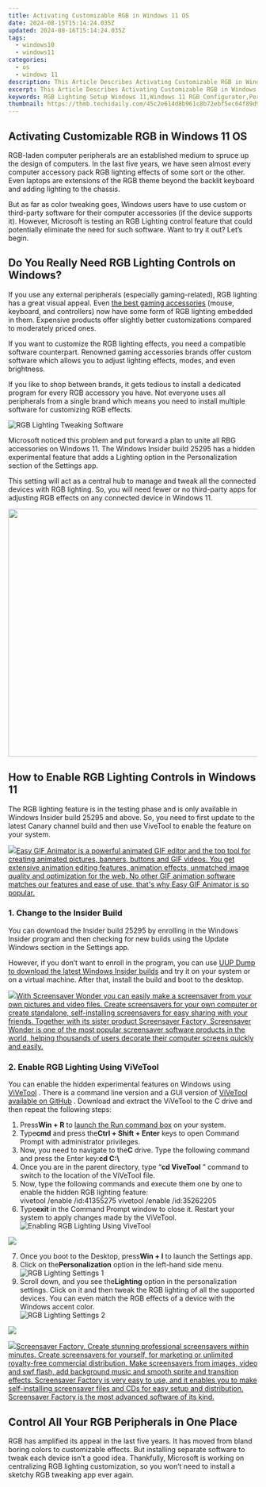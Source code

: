 ```yaml
---
title: Activating Customizable RGB in Windows 11 OS
date: 2024-08-15T15:14:24.035Z
updated: 2024-08-16T15:14:24.035Z
tags:
  - windows10
  - windows11
categories:
  - os
  - windows 11
description: This Article Describes Activating Customizable RGB in Windows 11 OS
excerpt: This Article Describes Activating Customizable RGB in Windows 11 OS
keywords: RGB Lighting Setup Windows 11,Windows 11 RGB Configurator,Personalize RGB Windows,Dynamic RGB Windows 11,Color Theme Adjustment Win11,Custom RGB in Win11 OS,Dynamic RGB Settings Windows 11
thumbnail: https://thmb.techidaily.com/45c2e614d8b961c8b72ebf5ec64f89d95bf54c93b1707b9b7a9b952d48358025.jpg
---
```


## Activating Customizable RGB in Windows 11 OS

 RGB-laden computer peripherals are an established medium to spruce up the design of computers. In the last five years, we have seen almost every computer accessory pack RGB lighting effects of some sort or the other. Even laptops are extensions of the RGB theme beyond the backlit keyboard and adding lighting to the chassis.

 But as far as color tweaking goes, Windows users have to use custom or third-party software for their computer accessories (if the device supports it). However, Microsoft is testing an RGB Lighting control feature that could potentially eliminate the need for such software. Want to try it out? Let’s begin.

## Do You Really Need RGB Lighting Controls on Windows?

 If you use any external peripherals (especially gaming-related), RGB lighting has a great visual appeal. Even [the best gaming accessories](https://www.makeuseof.com/best-laptop-gaming-accessories/) (mouse, keyboard, and controllers) now have some form of RGB lighting embedded in them. Expensive products offer slightly better customizations compared to moderately priced ones.

 If you want to customize the RGB lighting effects, you need a compatible software counterpart. Renowned gaming accessories brands offer custom software which allows you to adjust lighting effects, modes, and even brightness.

 If you like to shop between brands, it gets tedious to install a dedicated program for every RGB accessory you have. Not everyone uses all peripherals from a single brand which means you need to install multiple software for customizing RGB effects.

![RGB Lighting Tweaking Software](https://static1.makeuseofimages.com/wordpress/wp-content/uploads/2023/03/rgb-lighting-tweaking-software.jpg)

 Microsoft noticed this problem and put forward a plan to unite all RBG accessories on Windows 11\. The Windows Insider build 25295 has a hidden experimental feature that adds a Lighting option in the Personalization section of the Settings app.

 This setting will act as a central hub to manage and tweak all the connected devices with RGB lighting. So, you will need fewer or no third-party apps for adjusting RGB effects on any connected device in Windows 11.

<!-- affiliate ads begin -->
<a href="https://appsumo.8odi.net/c/5597632/2087407/7443" target="_top" id="2087407"><img src="//a.impactradius-go.com/display-ad/7443-2087407" border="0" alt="" width="600" height="500"/></a><img height="0" width="0" src="https://appsumo.8odi.net/i/5597632/2087407/7443" style="position:absolute;visibility:hidden;" border="0" />
<!-- affiliate ads end -->
## How to Enable RGB Lighting Controls in Windows 11

 The RGB lighting feature is in the testing phase and is only available in Windows Insider build 25295 and above. So, you need to first update to the latest Canary channel build and then use ViveTool to enable the feature on your system.

<!-- affiliate ads begin -->
<a href="https://secure.2checkout.com/order/checkout.php?PRODS=174416&QTY=1&AFFILIATE=108875&CART=1"><img src="https://www.easygifanimator.net/images/gif-animator.png" border="0">Easy GIF Animator is a powerful animated GIF editor and the top tool for creating animated pictures, banners, buttons and GIF videos. You get extensive animation editing features, animation effects, unmatched image quality and optimization for the web. No other GIF animation software matches our features and ease of use, that's why Easy GIF Animator is so popular.</a>
<!-- affiliate ads end -->
### 1\. Change to the Insider Build

 You can download the Insider build 25295 by enrolling in the Windows Insider program and then checking for new builds using the Update Windows section in the Settings app.

 However, if you don’t want to enroll in the program, you can use [UUP Dump to download the latest Windows Insider builds](https://www.makeuseof.com/windows-11-download-insider-iso-without-insider-program/) and try it on your system or on a virtual machine. After that, install the build and boot to the desktop.

<!-- affiliate ads begin -->
<a href="https://secure.2checkout.com/order/checkout.php?PRODS=195080&QTY=1&AFFILIATE=108875&CART=1"><img src="https://www.blumentals.net/scrwonder/images/screensaver-software.png" border="0">With Screensaver Wonder you can easily make a screensaver from your own pictures and video files. Create screensavers for your own computer or create standalone, self-installing screensavers for easy sharing with your friends. Together with its sister product Screensaver Factory, Screensaver Wonder is one of the most popular screensaver software products in the world, helping thousands of users decorate their computer screens quickly and easily.</a>
<!-- affiliate ads end -->
### 2\. Enable RGB Lighting Using ViVeTool

 You can enable the hidden experimental features on Windows using [ViVeTool](https://www.makeuseof.com/vivetool-windows-guide/) . There is a command line version and a GUI version of [ViVeTool available on GitHub](https://github.com/thebookisclosed/ViVe/releases) . Download and extract the ViVeTool to the C drive and then repeat the following steps:

1. Press**Win + R** to [launch the Run command box](https://www.makeuseof.com/windows-open-run-command-dialog-box/) on your system.
2. Type**cmd** and press the**Ctrl + Shift + Enter** keys to open Command Prompt with administrator privileges.
3. Now, you need to navigate to the**C** drive. Type the following command and press the Enter key:**cd C:\\**
4. Once you are in the parent directory, type “**cd ViveTool** ” command to switch to the location of the ViVeTool file.
5. Now, type the following commands and execute them one by one to enable the hidden RGB lighting feature:  
vivetool /enable /id:41355275 vivetool /enable /id:35262205
6. Type**exit** in the Command Prompt window to close it. Restart your system to apply changes made by the ViVeTool.  
![Enabling RGB Lighting Using ViveTool](https://static1.makeuseofimages.com/wordpress/wp-content/uploads/2023/03/enabling-rgb-lighting-using-vivetool.jpg)
<!-- affiliate ads begin -->
<a href="https://shop.systoolsgroup.com/affiliate.php?ACCOUNT=SYSTOOBY&AFFILIATE=108875&PATH=https%3A%2F%2Fwww.systoolsgroup.com%3FAFFILIATE%3D108875%26RESOURCE%3DSysTools%2BOST%2BRecovery"><img src="https://www.systoolsgroup.com/box/ost-recovery.png" border="0"></a>
<!-- affiliate ads end -->
7. Once you boot to the Desktop, press**Win + I** to launch the Settings app.
8. Click on the**Personalization** option in the left-hand side menu.  
![RGB Lighting Settings 1](https://static1.makeuseofimages.com/wordpress/wp-content/uploads/2023/03/rgb-lighting-settings-1.jpg)
9. Scroll down, and you see the**Lighting** option in the personalization settings. Click on it and then tweak the RGB lighting of all the supported devices. You can even match the RGB effects of a device with the Windows accent color.  
![RGB Lighting Settings 2](https://static1.makeuseofimages.com/wordpress/wp-content/uploads/2023/03/rgb-lighting-settings-2.jpg)
<!-- affiliate ads begin -->
<a href="https://shop.incomedia.eu/order/checkout.php?PRODS=12730965&QTY=1&AFFILIATE=108875&CART=1"><img src="https://incomedia.eu/files/images/affiliates/w5/03_WBSX5_728x90_red_CTA.jpg" border="0"></a>
<!-- affiliate ads end -->

<!-- affiliate ads begin -->
<a href="https://secure.2checkout.com/order/checkout.php?PRODS=194977&QTY=1&AFFILIATE=108875&CART=1"><img src="https://www.blumentals.net/scrfactory/images/screensaver-software.png" border="0">Screensaver Factory, Create stunning professional screensavers within minutes. Create screensavers for yourself, for marketing or unlimited royalty-free commercial distribution. Make screensavers from images, video and swf flash, add background music and smooth sprite and transition effects. Screensaver Factory is very easy to use, and it enables you to make self-installing screensaver files and CDs for easy setup and distribution. Screensaver Factory is the most advanced software of its kind.</a>
<!-- affiliate ads end -->
## Control All Your RGB Peripherals in One Place

 RGB has amplified its appeal in the last five years. It has moved from bland boring colors to customizable effects. But installing separate software to tweak each device isn’t a good idea. Thankfully, Microsoft is working on centralizing RGB lighting customization, so you won’t need to install a sketchy RGB tweaking app ever again.


<ins class="adsbygoogle"
     style="display:block"
     data-ad-format="autorelaxed"
     data-ad-client="ca-pub-7571918770474297"
     data-ad-slot="1223367746"></ins>



<ins class="adsbygoogle"
     style="display:block"
     data-ad-client="ca-pub-7571918770474297"
     data-ad-slot="8358498916"
     data-ad-format="auto"
     data-full-width-responsive="true"></ins>






